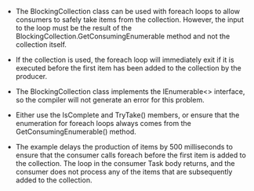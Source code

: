 

- The BlockingCollection class can be used with foreach loops to allow consumers to safely take items from the collection. However, the input to the loop must be the result of the BlockingCollection.GetConsumingEnumerable method and not the collection itself.

- If the collection is used, the foreach loop will immediately exit if it is executed before the first item has been added to the collection by the producer. 

- The BlockingCollection class implements the IEnumerable<> interface, so the compiler will not generate an error for this problem.

- Either use the IsComplete and TryTake() members, or ensure that the enumeration for foreach loops always comes from the GetConsumingEnumerable() method.

- The example delays the production of items by 500 milliseconds to ensure that the consumer calls foreach before the first item is added to the collection. The loop in the consumer Task body returns, and the consumer does not process any of the items that are subsequently added to the collection.


